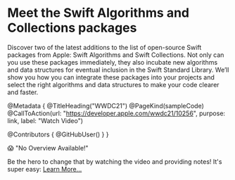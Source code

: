 # Meet the Swift Algorithms and Collections packages

Discover two of the latest additions to the list of open-source Swift packages from Apple: Swift Algorithms and Swift Collections. Not only can you use these packages immediately, they also incubate new algorithms and data structures for eventual inclusion in the Swift Standard Library. We’ll show you how you can integrate these packages into your projects and select the right algorithms and data structures to make your code clearer and faster.

@Metadata {
   @TitleHeading("WWDC21")
   @PageKind(sampleCode)
   @CallToAction(url: "https://developer.apple.com/wwdc21/10256", purpose: link, label: "Watch Video")

   @Contributors {
      @GitHubUser(<replace this with your GitHub handle>)
   }
}

😱 "No Overview Available!"

Be the hero to change that by watching the video and providing notes! It's super easy:
 [Learn More…](https://wwdcnotes.github.io/WWDCNotes/documentation/wwdcnotes/contributing)
